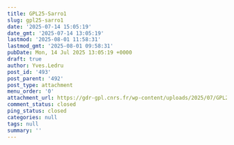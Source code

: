 ```yaml
---
title: GPL25-Sarro1
slug: gpl25-sarro1
date: '2025-07-14 15:05:19'
date_gmt: '2025-07-14 13:05:19'
lastmod: '2025-08-01 11:58:31'
lastmod_gmt: '2025-08-01 09:58:31'
pubDate: Mon, 14 Jul 2025 13:05:19 +0000
draft: true
author: Yves.Ledru
post_id: '493'
post_parent: '492'
post_type: attachment
menu_order: '0'
attachment_url: https://gdr-gpl.cnrs.fr/wp-content/uploads/2025/07/GPL25-Sarro1.jpg
comment_status: closed
ping_status: closed
categories: null
tags: null
summary: ''
---
```



